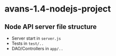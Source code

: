 # avans-1.4-nodejs-project

## Node API server file structure

- Server start in `server.js`
- Tests in `test/..`
- DAO/Controllers in `app/..`
